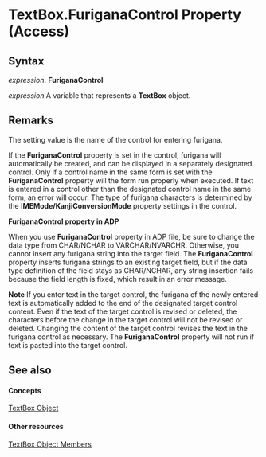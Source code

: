 
# TextBox.FuriganaControl Property (Access)





## Syntax

 _expression_. **FuriganaControl**

 _expression_ A variable that represents a **TextBox** object.


## Remarks

The setting value is the name of the control for entering furigana.

If the  **FuriganaControl** property is set in the control, furigana will automatically be created, and can be displayed in a separately designated control. Only if a control name in the same form is set with the **FuriganaControl** property will the form run properly when executed. If text is entered in a control other than the designated control name in the same form, an error will occur. The type of furigana characters is determined by the **IMEMode/KanjiConversionMode** property settings in the control.

 **FuriganaControl property in ADP**

When you use  **FuriganaControl** property in ADP file, be sure to change the data type from CHAR/NCHAR to VARCHAR/NVARCHR. Otherwise, you cannot insert any furigana string into the target field. The **FuriganaControl** property inserts furigana strings to an existing target field, but if the data type definition of the field stays as CHAR/NCHAR, any string insertion fails because the field length is fixed, which result in an error message.


 **Note**  If you enter text in the target control, the furigana of the newly entered text is automatically added to the end of the designated target control content. Even if the text of the target control is revised or deleted, the characters before the change in the target control will not be revised or deleted. Changing the content of the target control revises the text in the furigana control as necessary. The  **FuriganaControl** property will not run if text is pasted into the target control.


## See also


#### Concepts


[TextBox Object](d74fbe9a-0d40-7d28-956f-a2bfd0cfee45.md)
#### Other resources


[TextBox Object Members](bb55abbc-902e-fc2d-bdff-063c55426cd0.md)
